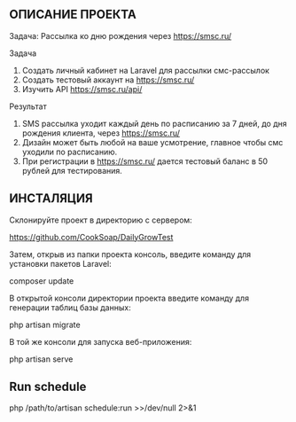 ## ОПИСАНИЕ ПРОЕКТА
Задача: Рассылка ко дню рождения через https://smsc.ru/

Задача
1. Создать личный кабинет на Laravel для рассылки смс-рассылок
2. Создать тестовый аккаунт на https://smsc.ru/
3. Изучить API https://smsc.ru/api/

Результат
1. SMS рассылка уходит каждый день по расписанию за 7 дней, до дня рождения клиента, через https://smsc.ru/
2. Дизайн может быть любой на ваше усмотрение, главное чтобы смс уходили по расписанию. 
3. При регистрации в https://smsc.ru/ дается тестовый баланс в 50 рублей для тестирования.
   
## ИНСТАЛЯЦИЯ
Склонируйте проект в директорию с сервером:

https://github.com/CookSoap/DailyGrowTest

Затем, открыв из папки проекта консоль, введите команду для установки пакетов Laravel:

composer update

В открытой консоли директории проекта введите команду для генерации таблиц базы данных:

php artisan migrate

В той же консоли для запуска веб-приложения:

php artisan serve

## Run schedule

php /path/to/artisan schedule:run >>/dev/null 2>&1
